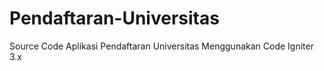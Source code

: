 # Pendaftaran-Universitas
Source Code Aplikasi Pendaftaran Universitas Menggunakan Code Igniter 3.x
